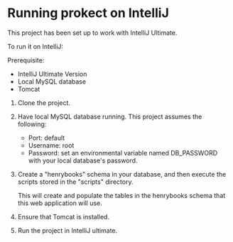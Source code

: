 # Running prokect on IntelliJ

This project has been set up to work with 
IntelliJ Ultimate.

To run it on IntelliJ:

Prerequisite:

- IntelliJ Ultimate Version
- Local MySQL database
- Tomcat

1. Clone the project.

2. Have local MySQL database running.
   This project assumes the following:

    - Port: default
    - Username: root
    - Password: set an environmental variable named DB_PASSWORD with your local database's password.

3. Create a "henrybooks" schema in your database, and then execute the scripts stored
   in the "scripts" directory. 
   
   This will create and populate the tables in the henrybooks schema
   that this web application will use.
   
4. Ensure that Tomcat is installed.

5. Run the project in IntelliJ ultimate.